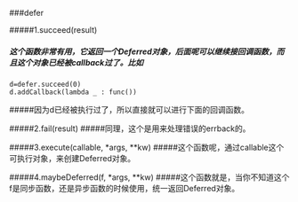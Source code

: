 ###defer


#####1.succeed(result)
##### 这个函数非常有用，它返回一个Deferred对象，后面呢可以继续接回调函数，而且这个对象已经被callback过了。比如
   ```
   d=defer.succeed(0)
   d.addCallback(lambda _ : func())
   ```
#####因为d已经被执行过了，所以直接就可以进行下面的回调函数。

#####2.fail(result)
#####同理，这个是用来处理错误的errback的。

#####3.execute(callable, *args, **kw)
#####这个函数呢，通过callable这个可执行对象，来创建Deferred对象。

#####4.maybeDeferred(f, *args, **kw)
#####这个函数就是，当你不知道这个f是同步函数，还是异步函数的时候使用，统一返回Deferred对象。